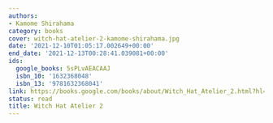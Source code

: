 ```yaml
---
authors:
- Kamome Shirahama
category: books
cover: witch-hat-atelier-2-kamome-shirahama.jpg
date: '2021-12-10T01:05:17.002649+00:00'
end_date: '2021-12-13T00:28:41.039081+00:00'
ids:
  google_books: 5sPLvAEACAAJ
  isbn_10: '1632368048'
  isbn_13: '9781632368041'
link: https://books.google.com/books/about/Witch_Hat_Atelier_2.html?hl=&id=5sPLvAEACAAJ
status: read
title: Witch Hat Atelier 2
---
```

